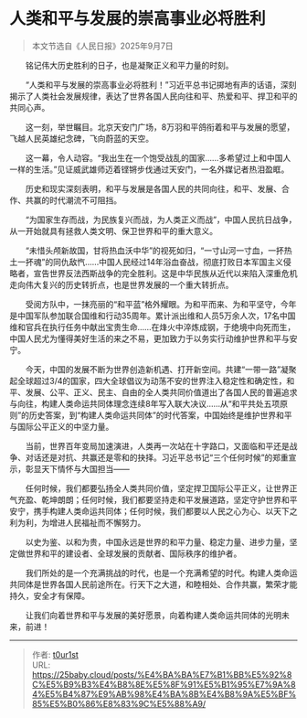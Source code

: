 # 人类和平与发展的崇高事业必将胜利


> 本文节选自《人民日报》2025年9月7日

　　铭记伟大历史胜利的日子，也是凝聚正义和平力量的时刻。

　　“人类和平与发展的崇高事业必将胜利！”习近平总书记掷地有声的话语，深刻揭示了人类社会发展规律，表达了世界各国人民向往和平、热爱和平、捍卫和平的共同心声。

　　这一刻，举世瞩目。北京天安门广场，8万羽和平鸽衔着和平与发展的愿望，飞越人民英雄纪念碑，飞向蔚蓝的天空。

　　这一幕，令人动容。“我出生在一个饱受战乱的国家……多希望过上和中国人一样的生活。”见证威武雄师迈着铿锵步伐通过天安门，一名外媒记者热泪盈眶。

　　历史和现实深刻表明，和平与发展是各国人民的共同向往，和平、发展、合作、共赢的时代潮流不可阻挡。

　　“为国家生存而战，为民族复兴而战，为人类正义而战”，中国人民抗日战争，从一开始就具有拯救人类文明、保卫世界和平的重大意义。

　　“未惜头颅新故国，甘将热血沃中华”的视死如归，“一寸山河一寸血，一抔热土一抔魂”的同仇敌忾……中国人民经过14年浴血奋战，彻底打败日本军国主义侵略者，宣告世界反法西斯战争的完全胜利。这是中华民族从近代以来陷入深重危机走向伟大复兴的历史转折点，也是世界发展的一个重大转折点。

　　受阅方队中，一抹亮丽的“和平蓝”格外耀眼。为和平而来、为和平坚守，今年是中国军队参加联合国维和行动35周年。累计派出维和人员5万余人次，17名中国维和官兵在执行任务中献出宝贵生命……在烽火中淬炼成钢，于绝境中向死而生，中国人民尤为懂得美好生活的来之不易，更加致力于以务实行动维护世界和平与安宁。

　　今天，中国的发展不断为世界创造新机遇、打开新空间。共建“一带一路”凝聚起全球超过3/4的国家，四大全球倡议为动荡不安的世界注入稳定性和确定性，和平、发展、公平、正义、民主、自由的全人类共同价值道出了各国人民的普遍追求与向往，构建人类命运共同体理念连续8年写入联大决议……从“和平共处五项原则”的历史答案，到“构建人类命运共同体”的时代答案，中国始终是维护世界和平与国际公平正义的中坚力量。

　　当前，世界百年变局加速演进，人类再一次站在十字路口，又面临和平还是战争、对话还是对抗、共赢还是零和的抉择。习近平总书记“三个任何时候”的郑重宣示，彰显天下情怀与大国担当——

　　任何时候，我们都要弘扬全人类共同价值，坚定捍卫国际公平正义，让世界正气充盈、乾坤朗朗；任何时候，我们都要坚持走和平发展道路，坚定守护世界和平安宁，携手构建人类命运共同体；任何时候，我们都要以人民之心为心、以天下之利为利，为增进人民福祉而不懈努力。

　　以史为鉴、以和为贵，中国永远是世界的和平力量、稳定力量、进步力量，坚定做世界和平的建设者、全球发展的贡献者、国际秩序的维护者。

　　我们所处的是一个充满挑战的时代，也是一个充满希望的时代。构建人类命运共同体是世界各国人民前途所在。行天下之大道，和睦相处、合作共赢，繁荣才能持久，安全才有保障。

　　让我们向着世界和平与发展的美好愿景，向着构建人类命运共同体的光明未来，前进！

---

> 作者: [t0ur1st](https://github.com/tyd2000)  
> URL: https://25baby.cloud/posts/%E4%BA%BA%E7%B1%BB%E5%92%8C%E5%B9%B3%E4%B8%8E%E5%8F%91%E5%B1%95%E7%9A%84%E5%B4%87%E9%AB%98%E4%BA%8B%E4%B8%9A%E5%BF%85%E5%B0%86%E8%83%9C%E5%88%A9/  

